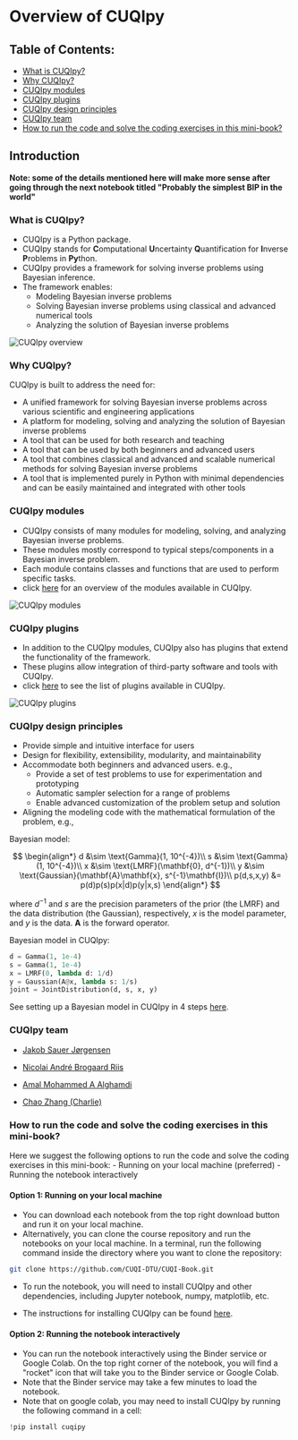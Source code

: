 #  Overview of CUQIpy



## Table of Contents:
* [What is CUQIpy?](#what-is-cuqipy)
* [Why CUQIpy?](#why-cuqipy)
* [CUQIpy modules](#cuqipy-modules)
* [CUQIpy plugins](#cuqipy-plugins)
* [CUQIpy design principles](#cuqipy-design-principles)
* [CUQIpy team](#cuqipy-team)
* [How to run the code and solve the coding exercises in this mini-book?](#running-the-code)


## Introduction <a class="anchor" id="introduction"></a>

**Note: some of the details mentioned here will make more sense after going through the next notebook titled "Probably the simplest BIP in the world"**

### What is CUQIpy? <a class="anchor" id="what-is-cuqipy"></a>
* CUQIpy is a Python package.
* CUQIpy stands for **C**omputational **U**ncertainty **Q**uantification for **I**nverse **P**roblems in **Py**thon.
* CUQIpy provides a framework for solving inverse problems using Bayesian inference.
* The framework enables:
  * Modeling Bayesian inverse problems
  * Solving Bayesian inverse problems using classical and advanced numerical tools
  * Analyzing the solution of Bayesian inverse problems

![CUQIpy overview](images/cuqipy_diagram.png)


### Why CUQIpy? <a class="anchor" id="why-cuqipy"></a>
CUQIpy is built to address the need for:
  - A unified framework for solving Bayesian inverse problems across various scientific and engineering applications
  - A platform for modeling, solving and analyzing the solution of Bayesian inverse problems
  - A tool that can be used for both research and teaching
  - A tool that can be used by both beginners and advanced users
  - A tool that combines classical and advanced and scalable numerical methods for solving Bayesian inverse problems
  - A tool that is implemented purely in Python with minimal dependencies and can be easily maintained and integrated with other tools


### CUQIpy modules <a class="anchor" id="cuqipy-modules"></a>
* CUQIpy consists of many modules for modeling, solving, and analyzing Bayesian inverse problems.
* These modules mostly correspond to typical steps/components in a Bayesian inverse problem.
* Each module contains classes and functions that are used to perform specific tasks.
* click [here](https://cuqi-dtu.github.io/CUQIpy/api/index.html) for an overview of the modules available in CUQIpy.

![CUQIpy modules](../images/cuqipy_modules.png)

### CUQIpy plugins <a class="anchor" id="cuqipy-plugins"></a>

* In addition to the CUQIpy modules, CUQIpy also has plugins that extend the functionality of the framework. 
* These plugins allow integration of third-party software and tools with CUQIpy.
* click [here](https://cuqi-dtu.github.io/CUQIpy/#cuqipy-plugins) to see the list of plugins available in CUQIpy.

![CUQIpy plugins](../images/cuqipy_modules_plugin.png)


### CUQIpy design principles <a class="anchor" id="cuqipy-design-principles"></a>
* Provide simple and intuitive interface for users
* Design for flexibility, extensibility, modularity, and maintainability
* Accommodate both beginners and advanced users. e.g.,
  - Provide a set of test problems to use for experimentation and prototyping
  - Automatic sampler selection for a range of problems
  - Enable advanced customization of the problem setup and solution
* Aligning the modeling code with the mathematical formulation of the problem, e.g.,
 
Bayesian model:

$$
\begin{align*}
d &\sim \text{Gamma}(1, 10^{-4})\\
s &\sim \text{Gamma}(1, 10^{-4})\\
x &\sim \text{LMRF}(\mathbf{0}, d^{-1})\\
y &\sim \text{Gaussian}(\mathbf{A}\mathbf{x}, s^{-1}\mathbf{I})\\
p(d,s,x,y) &= p(d)p(s)p(x|d)p(y|x,s)
\end{align*}
$$

where $d^{-1}$ and $s$ are the precision parameters of the prior (the LMRF) and the data distribution (the Gaussian), respectively, $x$ is the model parameter, and $y$ is the data. $\mathbf{A}$ is the forward operator.

Bayesian model in CUQIpy:
```python
d = Gamma(1, 1e-4)
s = Gamma(1, 1e-4)
x = LMRF(0, lambda d: 1/d)
y = Gaussian(A@x, lambda s: 1/s)
joint = JointDistribution(d, s, x, y)
```

See setting up a Bayesian model in CUQIpy in 4 steps [here](https://cuqi-dtu.github.io/CUQIpy/).

### CUQIpy team <a class="anchor" id="cuqipy-team"></a>
- [Jakob Sauer Jørgensen](https://orbit.dtu.dk/en/persons/jakob-sauer-j%C3%B8rgensen-2)
- [Nicolai André Brogaard Riis](https://orbit.dtu.dk/en/persons/nicolai-andre-brogaard-riis)

- [Amal Mohammed A Alghamdi](https://orbit.dtu.dk/en/persons/amal-mohammed-a-alghamdi)

- [Chao Zhang (Charlie)](https://www.dtu.dk/english/person/chao-zhang?id=207508&entity=profile)



### How to run the code and solve the coding exercises in this mini-book? <a class="anchor" id="running-the-code"></a>


Here we suggest the following options to run the code and solve the coding exercises in this mini-book:
    - Running on your local machine (preferred)
    - Running the notebook interactively 

#### Option 1: Running on your local machine
- You can download each notebook from the top right download button and run it on your local machine.
- Alternatively, you can clone the course repository and run the notebooks on your local machine. In a terminal, run the following command inside the directory where you want to clone the repository:
```bash
git clone https://github.com/CUQI-DTU/CUQI-Book.git
```
- To run the notebook, you will need to install CUQIpy and other dependencies, including Jupyter notebook, numpy, matplotlib, etc.

- The instructions for installing CUQIpy can be found [here](https://cuqi-dtu.github.io/CUQIpy/user/getting_started.html).

#### Option 2: Running the notebook interactively
- You can run the notebook interactively using the Binder service or Google Colab. On the top right corner of the notebook, you will find a "rocket" icon that will take you to the Binder service or Google Colab. 
- Note that the Binder service may take a few minutes to load the notebook.
- Note that on google colab, you may need to install CUQIpy by running the following command in a cell:
```python
!pip install cuqipy
```
